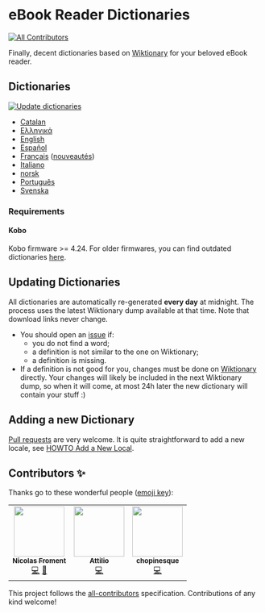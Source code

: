 # eBook Reader Dictionaries
<!-- ALL-CONTRIBUTORS-BADGE:START - Do not remove or modify this section -->
[![All Contributors](https://img.shields.io/badge/all_contributors-3-orange.svg?style=flat-square)](#contributors-)
<!-- ALL-CONTRIBUTORS-BADGE:END -->

Finally, decent dictionaries based on [Wiktionary](https://www.wiktionary.org/) for your beloved eBook reader.

## Dictionaries

[![Update dictionaries](https://github.com/BoboTiG/ebook-reader-dict/workflows/Update%20dictionaries/badge.svg)](https://github.com/BoboTiG/ebook-reader-dict/actions?query=workflow%3A%22Update+dictionaries%22)

- [Catalan](https://github.com/BoboTiG/ebook-reader-dict/releases/tag/ca)
- [Ελληνικά](https://github.com/BoboTiG/ebook-reader-dict/releases/tag/el)
- [English](https://github.com/BoboTiG/ebook-reader-dict/releases/tag/en)
- [Español](https://github.com/BoboTiG/ebook-reader-dict/releases/tag/es)
- [Français](https://github.com/BoboTiG/ebook-reader-dict/releases/tag/fr) ([nouveautés](https://www.mobileread.com/forums/showthread.php?t=330223&page=2))
- [Italiano](https://github.com/BoboTiG/ebook-reader-dict/releases/tag/it)
- [norsk](https://github.com/BoboTiG/ebook-reader-dict/releases/tag/no)
- [Português](https://github.com/BoboTiG/ebook-reader-dict/releases/tag/pt)
- [Svenska](https://github.com/BoboTiG/ebook-reader-dict/releases/tag/sv)

### Requirements

#### Kobo

Kobo firmware >= 4.24. For older firmwares, you can find outdated dictionaries [here](https://github.com/BoboTiG/ebook-reader-dict/actions/runs/350446645).

## Updating Dictionaries

All dictionaries are automatically re-generated **every day** at midnight. The process uses the latest Wiktionary dump available at that time.
Note that download links never change.

- You should open an [issue](https://github.com/BoboTiG/ebook-reader-dict/issues) if:
   - you do not find a word;
   - a definition is not similar to the one on Wiktionary;
   - a definition is missing.
- If a definition is not good for you, changes must be done on [Wiktionary](https://www.wiktionary.org/) directly.
  Your changes will likely be included in the next Wiktionary dump, so when it will come, at most 24h later the new dictionary will contain your stuff :)

## Adding a new Dictionary

[Pull requests](https://github.com/BoboTiG/ebook-reader-dict/pulls) are very welcome. It is quite straightforward to add a new locale, see [HOWTO Add a New Local](https://github.com/BoboTiG/ebook-reader-dict/wiki/HOWTO-Add-a-New-Local).

## Contributors ✨

Thanks go to these wonderful people ([emoji key](https://allcontributors.org/docs/en/emoji-key)):

<!-- ALL-CONTRIBUTORS-LIST:START - Do not remove or modify this section -->
<!-- prettier-ignore-start -->
<!-- markdownlint-disable -->
<table>
  <tr>
    <td align="center"><a href="http://lasconic.com"><img src="https://avatars0.githubusercontent.com/u/234271?v=4?s=100" width="100px;" alt=""/><br /><sub><b>Nicolas Froment</b></sub></a><br /><a href="https://github.com/BoboTiG/ebook-reader-dict/commits?author=lasconic" title="Code">💻</a> <a href="https://github.com/BoboTiG/ebook-reader-dict/commits?author=lasconic" title="Documentation">📖</a></td>
    <td align="center"><a href="https://github.com/atti84it"><img src="https://avatars.githubusercontent.com/u/817905?v=4?s=100" width="100px;" alt=""/><br /><sub><b>Attilio</b></sub></a><br /><a href="https://github.com/BoboTiG/ebook-reader-dict/commits?author=atti84it" title="Code">💻</a></td>
    <td align="center"><a href="https://github.com/chopinesque"><img src="https://avatars.githubusercontent.com/u/10416842?v=4?s=100" width="100px;" alt=""/><br /><sub><b>chopinesque</b></sub></a><br /><a href="https://github.com/BoboTiG/ebook-reader-dict/commits?author=chopinesque" title="Code">💻</a></td>
  </tr>
</table>

<!-- markdownlint-restore -->
<!-- prettier-ignore-end -->

<!-- ALL-CONTRIBUTORS-LIST:END -->

This project follows the [all-contributors](https://github.com/all-contributors/all-contributors) specification. Contributions of any kind welcome!
